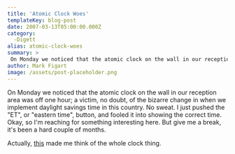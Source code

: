 ```yaml
---
title: 'Atomic Clock Woes'
templateKey: blog-post
date: 2007-03-13T05:00:00.000Z
category: 
  -Digett
alias: atomic-clock-woes
summary: > 
 On Monday we noticed that the atomic clock on the wall in our reception area was off one hour; a victim, no doubt, of the bizarre change in when we implement daylight savings time in this country. No sweat. I just pushed the "ET", or "eastern time", button, and fooled it into showing the correct time. Okay, so I'm reaching for something interesting here.
author: Mark Figart
image: /assets/post-placeholder.png
---
```


On Monday we noticed that the atomic clock on the wall in our reception area was off one hour; a victim, no doubt, of the bizarre change in when we implement daylight savings time in this country. No sweat. I just pushed the "ET", or "eastern time", button, and fooled it into showing the correct time. Okay, so I'm reaching for something interesting here. But give me a break, it's been a hard couple of months.

Actually, [this](http://sethgodin.typepad.com/seths_blog/2007/03/y2k07.html) made me think of the whole clock thing.